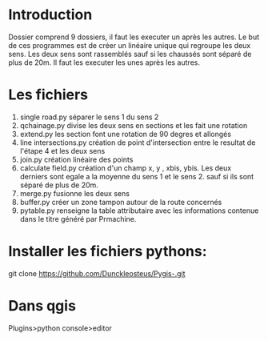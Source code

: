 # Introduction
Dossier comprend 9 dossiers, il faut les executer un après les autres. Le 
but de ces programmes est de créer un linéaire unique qui regroupe les deux sens. Les deux sens sont rassemblés sauf si les chaussés sont séparé de plus de 20m.
Il faut les executer les unes après les autres. 
# Les fichiers 
1) single road.py séparer le sens 1 du sens 2
2) qchainage.py divise les deux sens en sections et les fait une rotation 
3) extend.py les section font une rotation de 90 degres et allongés
4) line intersections.py création de point d'intersection entre le resultat de l'étape 4 et les deux sens
5) join.py création linéaire des points
6) calculate field.py création d'un champ x, y , xbis, ybis. Les deux derniers sont egale a la moyenne du sens 1 et le sens 2. 
sauf si ils sont séparé de plus de 20m.
7) merge.py fusionne les deux sens 
8) buffer.py créer un zone tampon autour de la route concernés
9) pytable.py renseigne la table attributaire avec les informations contenue dans le titre généré par Prmachine. 
# Installer les fichiers pythons: 
git clone https://github.com/Dunckleosteus/Pygis-.git
# Dans qgis
Plugins>python console>editor
